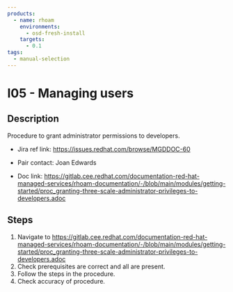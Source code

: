 ```yaml
---
products:
  - name: rhoam
    environments:
      - osd-fresh-install
    targets:
      - 0.1
tags:
  - manual-selection
---
```


# I05 - Managing users

## Description

Procedure to grant administrator permissions to developers.

- Jira ref link: https://issues.redhat.com/browse/MGDDOC-60

- Pair contact: Joan Edwards

* Doc link: https://gitlab.cee.redhat.com/documentation-red-hat-managed-services/rhoam-documentation/-/blob/main/modules/getting-started/proc_granting-three-scale-administrator-privileges-to-developers.adoc

## Steps

1. Navigate to https://gitlab.cee.redhat.com/documentation-red-hat-managed-services/rhoam-documentation/-/blob/main/modules/getting-started/proc_granting-three-scale-administrator-privileges-to-developers.adoc
2. Check prerequisites are correct and all are present.
3. Follow the steps in the procedure.
4. Check accuracy of procedure.

